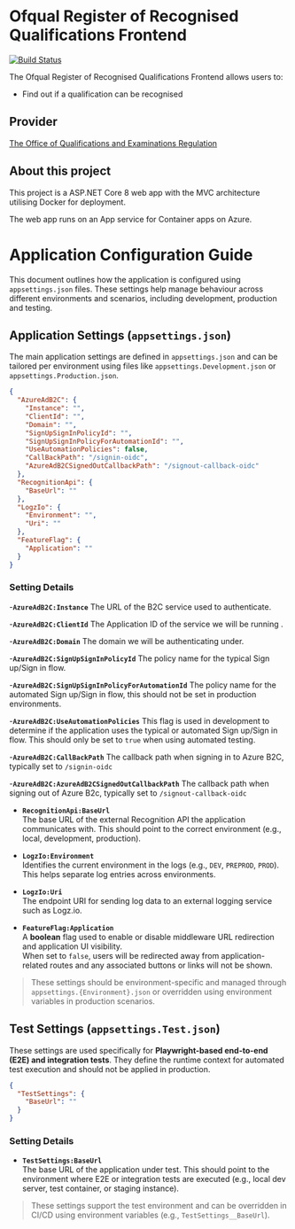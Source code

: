 # Ofqual Register of Recognised Qualifications Frontend

[![Build Status](https://dev.azure.com/ofqual/Ofqual%20IM/_apis/build/status%2Fofqual-recognition-frontend?branchName=main)](https://dev.azure.com/ofqual/Ofqual%20IM/_build/latest?definitionId=393&branchName=main)

The Ofqual Register of Recognised Qualifications Frontend allows users to:

- Find out if a qualification can be recognised

## Provider

[The Office of Qualifications and Examinations Regulation](https://www.gov.uk/government/organisations/ofqual)

## About this project

This project is a ASP.NET Core 8 web app with the MVC architecture utilising Docker for deployment.

The web app runs on an App service for Container apps on Azure.

# Application Configuration Guide

This document outlines how the application is configured using `appsettings.json` files. These settings help manage behaviour across different environments and scenarios, including development, production and testing.

## Application Settings (`appsettings.json`)

The main application settings are defined in `appsettings.json` and can be tailored per environment using files like `appsettings.Development.json` or `appsettings.Production.json`.

```json
{
  "AzureAdB2C": {
    "Instance": "",
    "ClientId": "",
    "Domain": "",
    "SignUpSignInPolicyId": "",
    "SignUpSignInPolicyForAutomationId": "",
    "UseAutomationPolicies": false,
    "CallBackPath": "/signin-oidc",
    "AzureAdB2CSignedOutCallbackPath": "/signout-callback-oidc"
  },
  "RecognitionApi": {
    "BaseUrl": ""
  },
  "LogzIo": {
    "Environment": "",
    "Uri": ""
  },
  "FeatureFlag": {
    "Application": ""
  }
}
```

### Setting Details

-**`AzureAdB2C:Instance`**
    The URL of the B2C service used to authenticate.

-**`AzureAdB2C:ClientId`**
    The Application ID of the service we will be running .

-**`AzureAdB2C:Domain`**
    The domain we will be authenticating under.

-**`AzureAdB2C:SignUpSignInPolicyId`**
    The policy name for the typical Sign up/Sign in flow.

-**`AzureAdB2C:SignUpSignInPolicyForAutomationId`**
    The policy name for the automated Sign up/Sign in flow, this should not be set in production environments.

-**`AzureAdB2C:UseAutomationPolicies`**
    This flag is used in development to determine if the application uses the typical or automated Sign up/Sign in flow.
    This should only be set to `true` when using automated testing.

-**`AzureAdB2C:CallBackPath`**
    The callback path when signing in to Azure B2C, typically set to `/signin-oidc`

-**`AzureAdB2C:AzureAdB2CSignedOutCallbackPath`**
    The callback path when signing out of Azure B2c, typically set to `/signout-callback-oidc`
    
- **`RecognitionApi:BaseUrl`**  
  The base URL of the external Recognition API the application communicates with. This should point to the correct environment (e.g., local, development, production).

- **`LogzIo:Environment`**  
  Identifies the current environment in the logs (e.g., `DEV`, `PREPROD`, `PROD`). This helps separate log entries across environments.

- **`LogzIo:Uri`**  
  The endpoint URI for sending log data to an external logging service such as Logz.io.

- **`FeatureFlag:Application`**  
  A **boolean** flag used to enable or disable middleware URL redirection and application UI visibility.  
  When set to `false`, users will be redirected away from application-related routes and any associated buttons or links will not be shown.

> These settings should be environment-specific and managed through `appsettings.{Environment}.json` or overridden using environment variables in production scenarios.

## Test Settings (`appsettings.Test.json`)

These settings are used specifically for **Playwright-based end-to-end (E2E) and integration tests**. They define the runtime context for automated test execution and should not be applied in production.

```json
{
  "TestSettings": {
    "BaseUrl": ""
  }
}
```

### Setting Details

- **`TestSettings:BaseUrl`**  
  The base URL of the application under test. This should point to the environment where E2E or integration tests are executed (e.g., local dev server, test container, or staging instance).

> These settings support the test environment and can be overridden in CI/CD using environment variables (e.g., `TestSettings__BaseUrl`).
